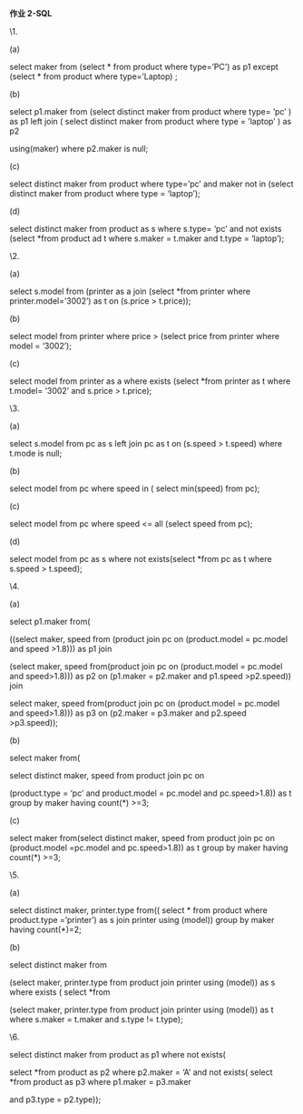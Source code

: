 ﻿**作业 2-SQL** 

\1. 

(a) 

select maker from (select \* from product where type=’PC’) as p1 except (select \* from product where type=’Laptop) ;

(b) 

select p1.maker from (select distinct maker from product where type= ’pc’ ) as p1 left join ( select distinct maker from product where type = ’laptop’ ) as p2 

using(maker) where p2.maker is null; 

(c) 

select  distinct maker from product where type=’pc’ and maker not in (select distinct maker from product where type = ‘laptop’); 

(d) 

select  distinct  maker  from  product  as s where s.type=  ‘pc’  and  not  exists  (select  \*from product ad t where s.maker = t.maker and t.type = ‘laptop’); 

\2. 

(a) 

select  s.model from (printer as a join (select \*from printer where printer.model=’3002’) as t on (s.price > t.price)); 

(b) 

select model from printer where price > (select price from printer where model = ‘3002’); 

(c) 

select model from printer as a where exists (select \*from printer as t where t.model= ‘3002’ and s.price > t.price); 

\3. 

(a) 

select s.model from pc as s left join pc as t on (s.speed > t.speed) where t.mode is null;

(b) 

select model from pc where speed in ( select min(speed) from pc);

(c) 

select model from pc where speed <= all (select speed from pc);

(d) 

select model from pc as s where not exists(select \*from pc as t where s.speed > t.speed);

\4. 

(a) 

select p1.maker from( 

((select maker, speed from (product join pc on (product.model = pc.model and speed >1.8))) as p1 join 

(select maker, speed from(product join pc on (product.model = pc.model and speed>1.8))) as p2 on (p1.maker = p2.maker and p1.speed >p2.speed)) join

select maker, speed from(product join pc on (product.model = pc.model and speed>1.8))) as p3 on (p2.maker = p3.maker and p2.speed >p3.speed)); 

(b) 

select maker from( 

select distinct maker, speed from product join pc on

(product.type = ‘pc’ and product.model = pc.model and pc.speed>1.8)) as t group by maker having count(\*) >=3;

(c) 

select  maker  from(select distinct  maker,  speed  from  product  join  pc  on  (product.model =pc.model and pc.speed>1.8)) as t group by maker having count(\*) >=3; 

\5. 

(a) 

select distinct maker, printer.type from(( select \* from product where product.type =’printer’) as s join printer using (model)) group by maker having count(\*)=2;

(b) 

select distinct maker from  

(select maker, printer.type from product join printer using (model)) as s where exists ( select \*from  

(select maker, printer.type from product join printer using (model)) as t where s.maker = t.maker and s.type != t.type);

\6. 

select distinct maker from product as p1 where not exists(

select \*from product as p2 where p2.maker = ‘A’ and not exists( select \*from product as p3 where p1.maker = p3.maker 

and p3.type = p2.type)); 
